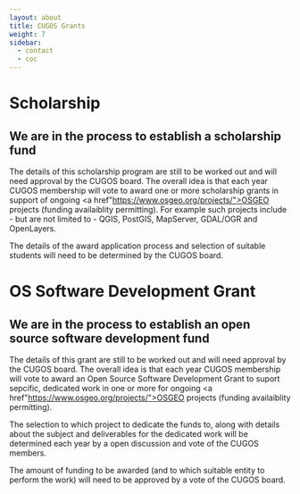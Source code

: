 ```yaml
---
layout: about
title: CUGOS Grants
weight: 7
sidebar:
  - contact
  - coc
---
```


Scholarship
=====

## We are in the process to establish a scholarship fund 

The details of this scholarship program are still to be worked out and will need approval by the CUGOS board.
The overall idea is that each year CUGOS membership will vote to award one or more scholarship grants in support of ongoing <a href"https://www.osgeo.org/projects/">OSGEO projects</a> (funding availaiblity permitting). For example such projects include -  but are not limited to - QGIS, PostGIS, MapServer, GDAL/OGR and OpenLayers.

The details of the award application process and selection of suitable students will need to be determined by the CUGOS board.

OS Software Development Grant
=======

## We are in the process to establish an open source software development fund 

The details of this grant are still to be worked out and will need approval by the CUGOS board.
The overall idea is that each year CUGOS membership will vote to award an Open Source Software Development Grant to suport sepcific, dedicated work in one or more for ongoing <a href"https://www.osgeo.org/projects/">OSGEO projects</a> (funding availaiblity permitting). 

The selection to which project to dedicate the funds to, along with details about the subject and deliverables for the dedicated work will be determined each year by a open discussion and vote of the CUGOS members. 

The amount of funding to be awarded (and to which suitable entity to perform the work) will need to be approved by a vote of the CUGOS board.
